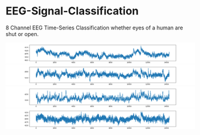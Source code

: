 # EEG-Signal-Classification
 8 Channel EEG Time-Series Classification whether eyes of a human are shut or open.


<img src="Plots/O1.png" width="800">

<img src="Plots/F4.png" width="800">

<img src="Plots/FC5.png" width="800">

<img src="Plots/P8.png" width="800">


